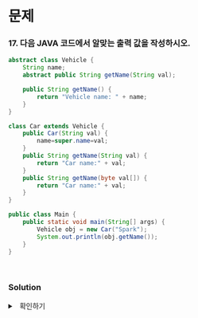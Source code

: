 # 문제

### 17. 다음 JAVA 코드에서 알맞는 출력 값을 작성하시오.

```JAVA
abstract class Vehicle {
    String name;
    abstract public String getName(String val);

    public String getName() {
        return "Vehicle name: " + name;
    }
}

class Car extends Vehicle {
    public Car(String val) {
        name=super.name=val;
    }
    public String getName(String val) {
        return "Car name:" + val;
    }
    public String getName(byte val[]) {
        return "Car name:" + val;
    }
}

public class Main {
    public static void main(String[] args) {
        Vehicle obj = new Car("Spark");
        System.out.println(obj.getName());
    }
}
```

<br />

### Solution

<details>
<summary> &nbsp; 확인하기</summary>
<div style="padding-left: 1rem" markdown="1">

요약 - 클래스, 상속, super, 추상 클래스, 오버라이딩 / 오버로딩
<br />
<br />

**개념**

```JAVA
추상 클래스 - abstract 키워드 이용 껍데기만 생성 가능, 상속받아 구현
```

**주요 코드**

```JAVA
// Car 클래스 인스턴스 생성
Vehicle obj = new Car("Spark");

// name과 super.name에 val(Spark) 추가
public Car(String val) {
    name=super.name=val;
}

// Vehicle에 정의된 getName() 메서드 실행 후 출력
System.out.println(obj.getName());

// 정답: Vehicle name: Spark
```

</div>
</details>
